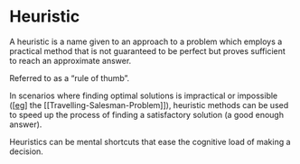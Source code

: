 # Heuristic
A heuristic is a name given to an approach to a problem which employs a practical method that is not guaranteed to be perfect but proves sufficient to reach an approximate answer.

Referred to as a “rule of thumb”.

In scenarios where finding optimal solutions is impractical or impossible ([[eg]] the [[Travelling-Salesman-Problem]]), heuristic methods can be used to speed up the process of finding a satisfactory solution (a good enough answer).

Heuristics can be mental shortcuts that ease the cognitive load of making a decision.

[//begin]: # "Autogenerated link references for markdown compatibility"
[eg]: eg "eg"
[//end]: # "Autogenerated link references"